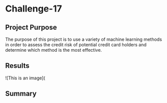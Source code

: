 # Challenge-17

## Project Purpose
The purpose of this project is to use a variety of machine learning methods in order to assess the credit risk of potential credit card holders and determine which method is the most effective.

## Results
![This is an image](


## Summary
